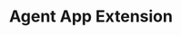 ---
title: "Agent App Extension"
desc: "Load a web page or an application right inside the LiveChat Agent App."
color: "#5ca7f5"
type: "guide-and-reference"
---